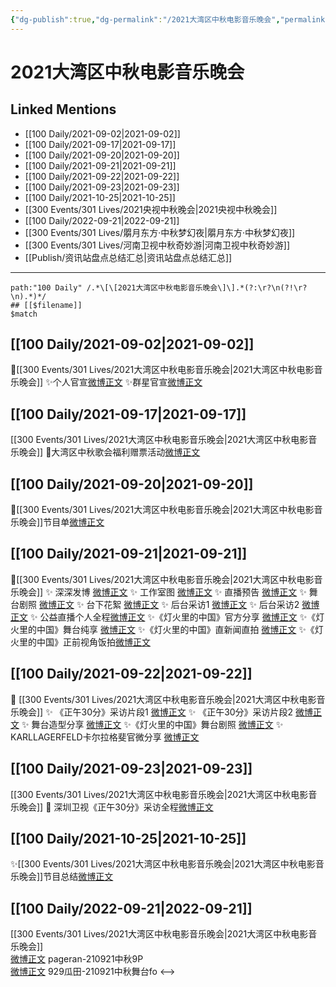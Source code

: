 ```yaml
---
{"dg-publish":true,"dg-permalink":"/2021大湾区中秋电影音乐晚会","permalink":"/2021大湾区中秋电影音乐晚会/","title":"2021大湾区中秋电影音乐晚会","tags":[null],"created":"2022-11-15T14:37:20.000+08:00","updated":"2023-04-10T16:06:04.000+08:00"}
---
```


# 2021大湾区中秋电影音乐晚会

## Linked Mentions
- [[100 Daily/2021-09-02\|2021-09-02]]
- [[100 Daily/2021-09-17\|2021-09-17]]
- [[100 Daily/2021-09-20\|2021-09-20]]
- [[100 Daily/2021-09-21\|2021-09-21]]
- [[100 Daily/2021-09-22\|2021-09-22]]
- [[100 Daily/2021-09-23\|2021-09-23]]
- [[100 Daily/2021-10-25\|2021-10-25]]
- [[300 Events/301 Lives/2021央视中秋晚会\|2021央视中秋晚会]]
- [[100 Daily/2022-09-21\|2022-09-21]]
- [[300 Events/301 Lives/朤月东方·中秋梦幻夜\|朤月东方·中秋梦幻夜]]
- [[300 Events/301 Lives/河南卫视中秋奇妙游\|河南卫视中秋奇妙游]]
- [[Publish/资讯站盘点总结汇总\|资讯站盘点总结汇总]]


---

```expander
path:"100 Daily" /.*\[\[2021大湾区中秋电影音乐晚会\]\].*(?:\r?\n(?!\r?\n).*)*/
## [[$filename]]
$match
```
## [[100 Daily/2021-09-02\|2021-09-02]]
🥮[[300 Events/301 Lives/2021大湾区中秋电影音乐晚会\|2021大湾区中秋电影音乐晚会]]
✨个人官宣[微博正文](https://m.weibo.cn/6466290670/4677075140608919)
✨群星官宣[微博正文](https://m.weibo.cn/6466290670/4677018622364447)
## [[100 Daily/2021-09-17\|2021-09-17]]
[[300 Events/301 Lives/2021大湾区中秋电影音乐晚会\|2021大湾区中秋电影音乐晚会]]
🥮大湾区中秋歌会福利赠票活动[微博正文](https://m.weibo.cn/6466290670/4682565627678798)
## [[100 Daily/2021-09-20\|2021-09-20]]
🥮[[300 Events/301 Lives/2021大湾区中秋电影音乐晚会\|2021大湾区中秋电影音乐晚会]]节目单[微博正文](https://m.weibo.cn/6466290670/4683589503947413)
## [[100 Daily/2021-09-21\|2021-09-21]]
🌟[[300 Events/301 Lives/2021大湾区中秋电影音乐晚会\|2021大湾区中秋电影音乐晚会]]
✨ 深深发博 [微博正文](https://m.weibo.cn/6466290670/4684004555227839)
✨ 工作室图 [微博正文](https://m.weibo.cn/6466290670/4684028743256232)
✨ 直播预告 [微博正文](https://m.weibo.cn/6466290670/4683808546752449)
✨ 舞台剧照 [微博正文](https://m.weibo.cn/6466290670/4683988243324108)
✨ 台下花絮 [微博正文](https://m.weibo.cn/6466290670/4683996195984042)
✨ 后台采访1 [微博正文](https://m.weibo.cn/6466290670/4683995135346346)
✨ 后台采访2 [微博正文](https://m.weibo.cn/6466290670/4683998544265370)
✨ 公益直播个人全程[微博正文](https://m.weibo.cn/6466290670/4684003578481139)
✨《灯火里的中国》官方分享 [微博正文](https://m.weibo.cn/6466290670/4684000314524634)
✨《灯火里的中国》舞台纯享 [微博正文](https://m.weibo.cn/6466290670/4684005045698890)
✨《灯火里的中国》直新闻直拍 [微博正文](https://m.weibo.cn/6466290670/4683996682261096)
✨《灯火里的中国》正前视角饭拍[微博正文](https://m.weibo.cn/5516625428/4684002142982863)
## [[100 Daily/2021-09-22\|2021-09-22]]
🥮 [[300 Events/301 Lives/2021大湾区中秋电影音乐晚会\|2021大湾区中秋电影音乐晚会]]
✨ 《正午30分》采访片段1 [微博正文](https://m.weibo.cn/6466290670/4684294582700337)
✨ 《正午30分》采访片段2 [微博正文](https://m.weibo.cn/6466290670/4684321116127370)
✨ 舞台造型分享 [微博正文](https://m.weibo.cn/6466290670/4684259086306595)
✨《灯火里的中国》舞台剧照 [微博正文](https://m.weibo.cn/6466290670/4684177431593023)
✨ KARLLAGERFELD卡尔拉格斐官微分享 [微博正文](https://m.weibo.cn/6466290670/4684182426750393)
## [[100 Daily/2021-09-23\|2021-09-23]]
[[300 Events/301 Lives/2021大湾区中秋电影音乐晚会\|2021大湾区中秋电影音乐晚会]]
🍥 深圳卫视《正午30分》采访全程[微博正文](https://m.weibo.cn/6466290670/4684647189447717)
## [[100 Daily/2021-10-25\|2021-10-25]]
✨[[300 Events/301 Lives/2021大湾区中秋电影音乐晚会\|2021大湾区中秋电影音乐晚会]]节目总结[微博正文](https://m.weibo.cn/6466290670/4696176702786056)

## [[100 Daily/2022-09-21\|2022-09-21]]
[[300 Events/301 Lives/2021大湾区中秋电影音乐晚会\|2021大湾区中秋电影音乐晚会]]  
[微博正文](https://weibo.com/detail/4816190361570068) pageran-210921中秋9P  
[微博正文](https://weibo.com/detail/4816235403940606) 929瓜田-210921中秋舞台fo
<-->

